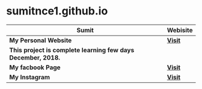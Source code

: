 # sumitnce1.github.io
|Sumit| Webisite|
|-----| -------- |
|**My Personal Website**| [**Visit**](https://sumitnce1.github.io)
|**This project is complete learning few days December, 2018.**|
|**My facbook Page**| [**Visit**](https://www.facebook.com/sumitnce1/)
|**My Instagram**| [**Visit**](https://www.instagram.com/s.sumitsingh1111/)
